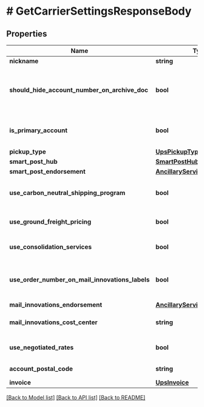 # # GetCarrierSettingsResponseBody

## Properties

Name | Type | Description | Notes
------------ | ------------- | ------------- | -------------
**nickname** | **string** | nickname | [optional]
**should_hide_account_number_on_archive_doc** | **bool** | Indicates if the account number should be hidden on the archive documentation | [optional]
**is_primary_account** | **bool** | Indicates if this is the primary UPS account | [optional]
**pickup_type** | [**UpsPickupType**](UpsPickupType.md) |  | [optional]
**smart_post_hub** | [**SmartPostHub**](SmartPostHub.md) |  | [optional]
**smart_post_endorsement** | [**AncillaryServiceEndorsement**](AncillaryServiceEndorsement.md) |  | [optional]
**use_carbon_neutral_shipping_program** | **bool** | The use carbon neutral shipping program | [optional]
**use_ground_freight_pricing** | **bool** | The use ground freight pricing | [optional]
**use_consolidation_services** | **bool** | The use consolidation services | [optional]
**use_order_number_on_mail_innovations_labels** | **bool** | The use order number on mail innovations labels | [optional]
**mail_innovations_endorsement** | [**AncillaryServiceEndorsement**](AncillaryServiceEndorsement.md) |  | [optional]
**mail_innovations_cost_center** | **string** | mail innovations cost center | [optional]
**use_negotiated_rates** | **bool** | The use negotiated rates | [optional]
**account_postal_code** | **string** | account postal code | [optional]
**invoice** | [**UpsInvoice**](UpsInvoice.md) | The invoice | [optional]

[[Back to Model list]](../../README.md#models) [[Back to API list]](../../README.md#endpoints) [[Back to README]](../../README.md)
